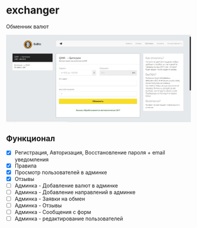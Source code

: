 # exchanger
Обменник валют

![preview](https://raw.githubusercontent.com/cyberpaste/exchanger/master/preview.jpg)

## Функционал
- [X] Регистрация, Авторизация, Восстановление пароля + email уведомления
- [X] Правила
- [X] Просмотр пользователей в админке
- [X] Отзывы
- [ ] Админка - Добавление валют в админке
- [ ] Админка - Добавление направлений в админке
- [ ] Админка - Заявки на обмен
- [ ] Админка - Отзывы
- [ ] Админка - Сообщения с форм
- [ ] Админка - редактирование пользователей
